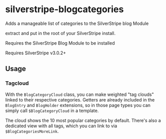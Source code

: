 silverstripe-blogcategories
===========================

Adds a manageable list of categories to the SilverStripe blog Module

extract and put in the root of your SilverStripe install.

Requires the SilverStripe Blog Module to be installed

Requires SilverStripe v3.0.2+

## Usage

### Tagcloud

With the `BlogCategoryCloud` class, you can make weighted "tag clouds"
linked to their respective categories. Getters are already
included in the `BlogEntry` and `BlogHolder` extensions,
so in those page types you can simply call `$BlogCategoryCloud`
in a template.

The cloud shows the 10 most popular categories by default.
There's also a dedicated view with all tags, which you can link
to via `$BlogCategoriesMoreLink`.